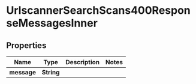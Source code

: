 

# UrlscannerSearchScans400ResponseMessagesInner


## Properties

| Name | Type | Description | Notes |
|------------ | ------------- | ------------- | -------------|
|**message** | **String** |  |  |




